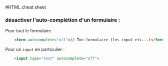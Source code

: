 #HTML cheat sheet

### désactiver l'auto-complétion d'un formulaire :
Pour tout le formulaire
````html
    <form autocomplete="off">// Ton formulaire (les input etc...)</form>
````
Pour un ``input`` en particulier :
````html
    <input type="text" autocomplete="off">
````